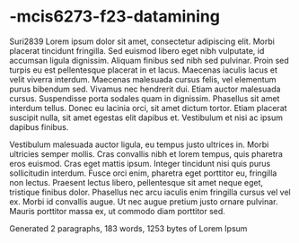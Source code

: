 # -mcis6273-f23-datamining
Suri2839
Lorem ipsum dolor sit amet, consectetur adipiscing elit. Morbi placerat tincidunt fringilla. Sed euismod libero eget nibh vulputate, id accumsan ligula dignissim. Aliquam finibus sed nibh sed pulvinar. Proin sed turpis eu est pellentesque placerat in et lacus. Maecenas iaculis lacus et velit viverra interdum. Maecenas malesuada cursus felis, vel elementum purus bibendum sed. Vivamus nec hendrerit dui. Etiam auctor malesuada cursus. Suspendisse porta sodales quam in dignissim. Phasellus sit amet interdum tellus. Donec eu lacinia orci, sit amet dictum tortor. Etiam placerat suscipit nulla, sit amet egestas elit dapibus et. Vestibulum et nisi ac ipsum dapibus finibus.

Vestibulum malesuada auctor ligula, eu tempus justo ultrices in. Morbi ultricies semper mollis. Cras convallis nibh et lorem tempus, quis pharetra eros euismod. Cras eget mattis ipsum. Integer tincidunt nisi quis purus sollicitudin interdum. Fusce orci enim, pharetra eget porttitor eu, fringilla non lectus. Praesent lectus libero, pellentesque sit amet neque eget, tristique finibus dolor. Phasellus nec arcu iaculis enim fringilla cursus vel vel ex. Morbi id convallis augue. Ut nec augue pretium justo ornare pulvinar. Mauris porttitor massa ex, ut commodo diam porttitor sed.

Generated 2 paragraphs, 183 words, 1253 bytes of Lorem Ipsum
